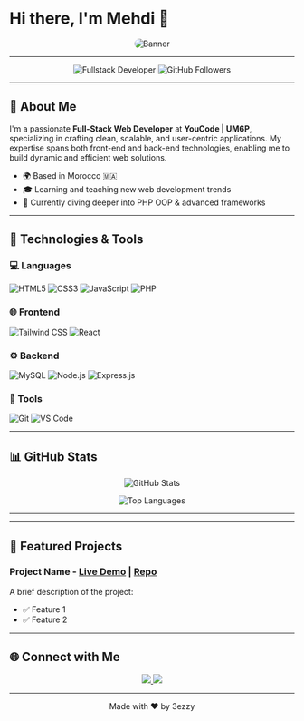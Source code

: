 # Hi there, I'm Mehdi 👋

<p align="center">
  <img src="https://[your-image-link-here.com/banner.png](https://intranet.youcode.ma/storage/users/profile/thumbnail/1445-1728555252.jpg)" alt="Banner" style="border-radius:10px;">
</p>

---

<p align="center">
  <img src="https://img.shields.io/badge/Full--Stack_Developer-UM6P--YouCode-blueviolet?style=flat-square" alt="Fullstack Developer">
  <img src="https://img.shields.io/github/followers/3ezzy?style=social" alt="GitHub Followers">
</p>

---

## 🚀 About Me

I'm a passionate **Full-Stack Web Developer** at **YouCode | UM6P**, specializing in crafting clean, scalable, and user-centric applications. My expertise spans both front-end and back-end technologies, enabling me to build dynamic and efficient web solutions.

- 🌍 Based in Morocco 🇲🇦
- 🎓 Learning and teaching new web development trends
- 🌱 Currently diving deeper into PHP OOP & advanced frameworks

---

## 🔧 Technologies & Tools

### 💻 Languages

![HTML5](https://img.shields.io/badge/-HTML5-E34F26?style=flat-square&logo=html5&logoColor=white)
![CSS3](https://img.shields.io/badge/-CSS3-1572B6?style=flat-square&logo=css3)
![JavaScript](https://img.shields.io/badge/-JavaScript-F7DF1E?style=flat-square&logo=javascript&logoColor=black)
![PHP](https://img.shields.io/badge/-PHP-777BB4?style=flat-square&logo=php&logoColor=white)

### 🌐 Frontend

![Tailwind CSS](https://img.shields.io/badge/-TailwindCSS-06B6D4?style=flat-square&logo=tailwind-css)
![React](https://img.shields.io/badge/-React-61DAFB?style=flat-square&logo=react&logoColor=black)

### ⚙️ Backend

![MySQL](https://img.shields.io/badge/-MySQL-4479A1?style=flat-square&logo=mysql&logoColor=white)
![Node.js](https://img.shields.io/badge/-Node.js-339933?style=flat-square&logo=node.js&logoColor=white)
![Express.js](https://img.shields.io/badge/-Express.js-000000?style=flat-square&logo=express)

### 🔨 Tools

![Git](https://img.shields.io/badge/-Git-F05032?style=flat-square&logo=git&logoColor=white)
![VS Code](https://img.shields.io/badge/-VS_Code-007ACC?style=flat-square&logo=visual-studio-code)

---

## 📊 GitHub Stats

<p align="center">
  <img src="https://github-readme-stats.vercel.app/api?username=3ezzy&show_icons=true&theme=radical" alt="GitHub Stats">
</p>
<p align="center">
  <img src="https://github-readme-stats.vercel.app/api/top-langs/?username=3ezzy&layout=compact&theme=radical" alt="Top Languages">
</p>

---




---

## 📝 Featured Projects

### Project Name - [Live Demo](https://yourprojectlink.com) | [Repo](https://github.com/3ezzy/yourprojectrepo)

A brief description of the project:
- ✅ Feature 1
- ✅ Feature 2

---

## 🌐 Connect with Me

<p align="center">
  <a href="https://www.linkedin.com/in/mehdi-khammali-550a48298/">
    <img src="https://img.shields.io/badge/-LinkedIn-blue?style=flat-square&logo=linkedin">
  </a>
  <a href="https://www.instagram.com/meehdi.kml/">
    <img src="https://img.shields.io/badge/-Instagram-E4405F?style=flat-square&logo=instagram&logoColor=white">
  </a>
</p>

---

<p align="center">
  Made with ❤️ by 3ezzy
</p>
